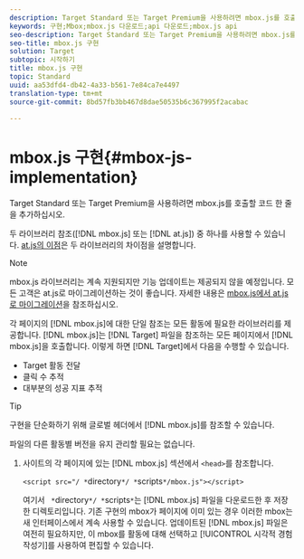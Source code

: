 ```yaml
---
description: Target Standard 또는 Target Premium을 사용하려면 mbox.js를 호출할 코드 한 줄을 추가하십시오.
keywords: 구현;Mbox;mbox.js 다운로드;api 다운로드;mbox.js api
seo-description: Target Standard 또는 Target Premium을 사용하려면 mbox.js를 호출할 코드 한 줄을 추가하십시오.
seo-title: mbox.js 구현
solution: Target
subtopic: 시작하기
title: mbox.js 구현
topic: Standard
uuid: aa53dfd4-db42-4a33-b561-7e84ca7e4497
translation-type: tm+mt
source-git-commit: 8bd57fb3bb467d8dae50535b6c367995f2acabac

---
```



# mbox.js 구현{#mbox-js-implementation}

Target Standard 또는 Target Premium을 사용하려면 mbox.js를 호출할 코드 한 줄을 추가하십시오.

두 라이브러리 참조([!DNL mbox.js] 또는 [!DNL at.js]) 중 하나를 사용할 수 있습니다. [at.js의 이점](/help/c-implementing-target/c-implementing-target-for-client-side-web/t-mbox-download/c-target-atjs-implementation/target-atjs-implementation.md#benefits)은 두 라이브러리의 차이점을 설명합니다.

>[!NOTE]
>
>mbox.js 라이브러리는 계속 지원되지만 기능 업데이트는 제공되지 않을 예정입니다. 모든 고객은 at.js로 마이그레이션하는 것이 좋습니다. 자세한 내용은 [mbox.js에서 at.js로 마이그레이션](../../../c-implementing-target/c-implementing-target-for-client-side-web/t-mbox-download/c-target-atjs-implementation/target-migrate-atjs.md#task_DE55DCE9AC2F49728395665DE1B1E6EA)을 참조하십시오.

각 페이지의 [!DNL mbox.js]에 대한 단일 참조는 모든 활동에 필요한 라이브러리를 제공합니다. [!DNL mbox.js]는 [!DNL Target] 파일을 참조하는 모든 페이지에서 [!DNL mbox.js]을 호출합니다. 이렇게 하면 [!DNL Target]에서 다음을 수행할 수 있습니다.

* Target 활동 전달
* 클릭 수 추적
* 대부분의 성공 지표 추적

>[!TIP]
>
>구현을 단순화하기 위해 글로벌 헤더에서 [!DNL mbox.js]를 참조할 수 있습니다.

파일의 다른 활동별 버전을 유지 관리할 필요는 없습니다.

1. 사이트의 각 페이지에 있는 [!DNL mbox.js] 섹션에서 `<head>`를 참조합니다.

   `<script src="/ *`directory`*/ *`scripts`*/mbox.js"></script>`

   여기서 ` *`directory`*/ *`scripts`*`는 [!DNL mbox.js] 파일을 다운로드한 후 저장한 디렉토리입니다.
기존 구현의 mbox가 페이지에 이미 있는 경우 이러한 mbox는 새 인터페이스에서 계속 사용할 수 있습니다. 업데이트된 [!DNL mbox.js] 파일은 여전히 필요하지만, 이 mbox를 활동에 대해 선택하고 [!UICONTROL 시각적 경험 작성기]를 사용하여 편집할 수 있습니다.